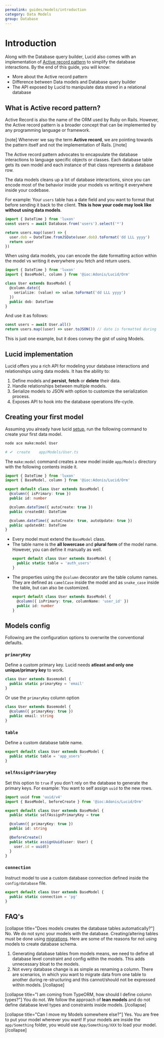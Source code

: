 ```yaml
---
permalink: guides/models/introduction
category: Data Models
group: Database
---
```


# Introduction
Along with the Database query builder, Lucid also comes with an implementation of [Active record pattern](https://en.wikipedia.org/wiki/Active_record_pattern) to simplify the database interactions. By the end of this guide, you will know:

- More about the Active record pattern
- Difference between Data models and Database query builder
- The API exposed by Lucid to manipulate data stored in a relational database

## What is Active record pattern?
Active Record is also the name of the ORM used by Ruby on Rails. However, the Active record pattern is a broader concept that can be implemented by any programming language or framework.

[note]
Whenever we say the term **Active record**, we are pointing towards the pattern itself and not the implementation of Rails.
[/note]

The Active record pattern advocates to encapsulate the database interactions to language specific objects or classes. Each database table gets its own model and each instance of that class represents a database row.

The data models cleans up a lot of database interactions, since you can encode most of the behavior inside your models vs writing it everywhere inside your codebase. 

For example: Your `users` table has a date field and you want to format that before sending it back to the client. **This is how your code may look like without using data models**.

```ts
import { DateTime } from 'luxon'
const users = await Database.from('users').select('*')

return users.map((user) => {
  user.dob = DateTime.fromJSDate(user.dob).toFormat('dd LLL yyyy')
  return user
})
```

When using data models, you can encode the date formatting action within the model vs writing it everywhere you fetch and return users.

```ts
import { DateTime } from 'luxon'
import { BaseModel, column } from '@ioc:Adonis/Lucid/Orm'

class User extends BaseModel {
  @column.date({
    serialize: (value) => value.toFormat('dd LLL yyyy')
  })
  public dob: DateTime
}
```

And use it as follows:

```ts
const users = await User.all()
return users.map((user) => user.toJSON()) // date is formatted during `toJSON` call
```

This is just one example, but it does convey the gist of using Models.

## Lucid implementation
Lucid offers you a rich API for modeling your database interactions and relationships using data models. It has the ability to:

1. Define models and **persist**, **fetch** or **delete** their data.
2. Handle relationships between multiple models.
3. Serialize models to JSON with option to customize the serialization process.
4. Exposes API to hook into the database operations life-cycle.

## Creating your first model
Assuming you already have lucid [setup](/guides/database/setup), run the following command to create your first data model.

```sh
node ace make:model User

# ✔  create    app/Models/User.ts
```

The `make:model` command creates a new model inside `app/Models` directory with the following contents inside it.

```ts
import { DateTime } from 'luxon'
import { BaseModel, column } from '@ioc:Adonis/Lucid/Orm'

export default class User extends BaseModel {
  @column({ isPrimary: true })
  public id: number

  @column.dateTime({ autoCreate: true })
  public createdAt: DateTime

  @column.dateTime({ autoCreate: true, autoUpdate: true })
  public updatedAt: DateTime
}
```

- Every model must extend the `BaseModel` class.
- The table name is the **all lowercase** and **plural form** of the model name. However, you can define it manually as well.
  ```ts
  export default class User extends BaseModel {
    public static table = 'auth_users'
  }
  ```  
- The properties using the `@column` decorator are the table column names. They are defined as `camelCase` inside the model and as `snake_case` inside the table, but can also be customized.
  ```ts
  export default class User extends BaseModel {
    @column({ isPrimary: true, columnName: 'user_id' })
    public id: number
  }
  ```

## Models config
Following are the configuration options to overwrite the conventional defaults.

### `primaryKey`
Define a custom primary key. Lucid needs **atleast and only one unique/primary key** to work.

```ts
class User extends Basemodel {
  public static primaryKey = 'email'
}
```

Or use the `primaryKey` column option

```ts
class User extends Basemodel {
  @column({ primaryKey: true })
  public email: string
}
```

### `table`
Define a custom database table name.

```ts
export default class User extends BaseModel {
  public static table = 'app_users'
}
```

### `selfAssignPrimaryKey`
Set this option to `true` if you don't rely on the database to generate the primary keys. For example: You want to self assign `uuid` to the new rows.

```ts
import uuid from 'uuid/v4'
import { BaseModel, beforeCreate } from '@ioc:Adonis/Lucid/Orm'

export default class User extends BaseModel {
  public static selfAssignPrimaryKey = true

  @column({ primaryKey: true })
  public id: string

  @beforeCreate()
  public static assignUuid(user: User) {
    user.id = uuid()
  }
}
```

### `connection`
Instruct model to use a custom database connection defined inside the `config/database` file.

```ts
export default class User extends BaseModel {
  public static connection = 'pg'
}
```

## FAQ's

[collapse title="Does models creates the database tables automatically?"]
  No. We do not sync your models with the database. Creating/altering tables must be done using [migrations](/guides/database/migrations). Here are some of the reasons for not using models to create database schema.

  1. Generating database tables from models means, we need to define all database level constraint and config within the models. This adds unnecessary bloat to the models.
  2. Not every database change is as simple as renaming a column. There are scenarios, in which you want to migrate data from one table to another during re-structuring and this cannot/should not be expressed within models.
[/collapse]

[collapse title="I am coming from TypeORM, how should I define column types?"]
  You do not. We follow the approach of **lean models** and do not define database level types and constraints inside models.
[/collapse]

[collapse title="Can I move my Models somewhere else?"]
  Yes. You are free to put your model wherever you want! If your models are inside the `app/Something` folder, you would use `App/Something/XXX` to load your model.
[/collapse]

